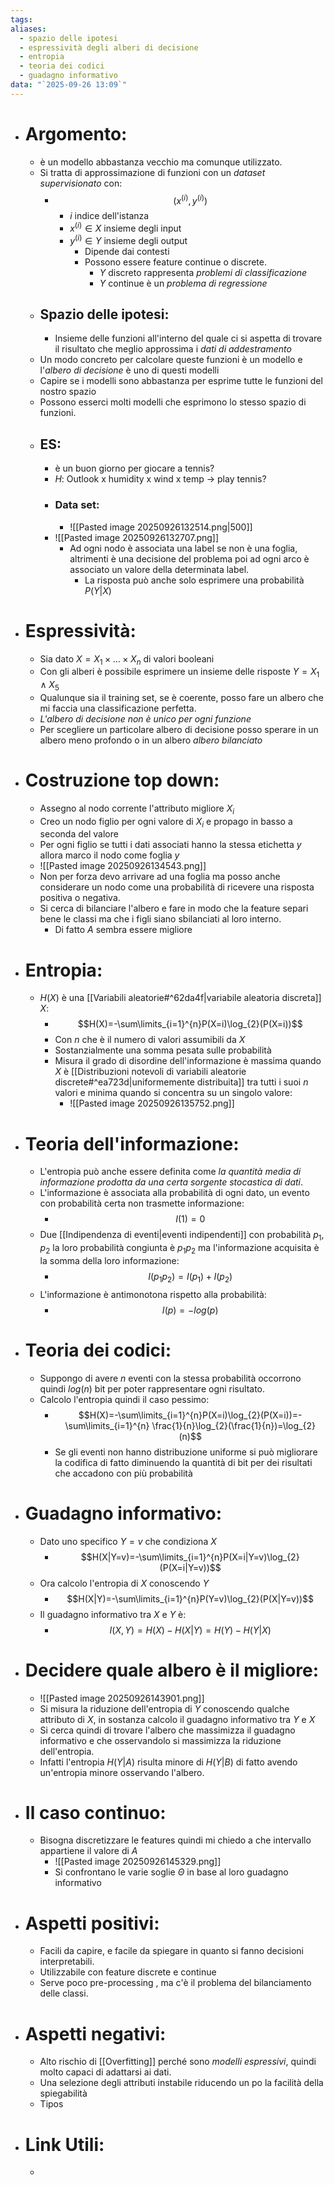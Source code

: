```yaml
---
tags:
aliases:
  - spazio delle ipotesi
  - espressività degli alberi di decisione
  - entropia
  - teoria dei codici
  - guadagno informativo
data: "`2025-09-26 13:09`"
---
```

- # Argomento:
	- è un modello abbastanza vecchio ma comunque utilizzato.
	- Si tratta di approssimazione di funzioni con un _dataset supervisionato_ con:
		- $$(x^{(i)}, y^{(i)})$$
			- $i$ indice dell'istanza 
			- $x^{(i)}\in X$ insieme degli input
			- $y^{(i)} \in Y$ insieme degli output
				- Dipende dai contesti 
				- Possono essere feature continue o discrete.
					- $Y$ discreto rappresenta _problemi di classificazione_
					- $Y$ continue è un _problema di regressione_
	- ## Spazio delle ipotesi:
		- Insieme delle funzioni all'interno del quale ci si aspetta di trovare il risultato che meglio approssima i _dati di addestramento_
	- Un modo concreto per calcolare queste funzioni è un modello e l'_albero di decisione_ è uno di questi modelli
	- Capire se i modelli sono abbastanza per esprime tutte le funzioni del nostro spazio 
	- Possono esserci molti modelli che esprimono lo stesso spazio di funzioni.
	- ## ES:
		- è  un buon giorno per giocare a tennis?
		- $H:$ Outlook x humidity x wind x temp $\to$ play tennis?
		- ### Data set:
			- ![[Pasted image 20250926132514.png|500]]
		- ![[Pasted image 20250926132707.png]]
			- Ad ogni nodo è associata una label se non è una foglia, altrimenti è una decisione del problema poi ad ogni arco è associato un valore della determinata label. 
				- La risposta può anche solo esprimere una probabilità $P(Y|X)$
- # Espressività:
	- Sia dato $X=X_{1} \times... \times X_{n}$ di valori booleani
	- Con gli alberi è possibile esprimere un insieme delle risposte $Y=X_{1} \wedge X_{5}$ 
	- Qualunque sia il training set, se è coerente, posso fare un albero che mi faccia una classificazione perfetta.
	- _L'albero di decisione non è unico per ogni funzione_
	- Per scegliere un particolare albero di decisione posso sperare in un albero meno profondo o in un albero _albero bilanciato_
- # Costruzione top down:
	- Assegno al nodo corrente l'attributo migliore $X_{i}$
	- Creo un nodo figlio per ogni valore di $X_{i}$ e propago in basso a seconda del valore 
	- Per ogni figlio se tutti i dati associati hanno la stessa etichetta $y$ allora marco il nodo come foglia $y$ 
	- ![[Pasted image 20250926134543.png]]
	- Non per forza devo arrivare ad una foglia ma posso anche considerare un nodo come una probabilità di ricevere una risposta positiva o negativa.
	- Si cerca di bilanciare l'albero e fare in modo che la feature separi bene le classi ma che i figli siano sbilanciati al loro interno.
		- Di fatto $A$ sembra essere migliore 
- # Entropia:
	- $H(X)$ è una [[Variabili aleatorie#^62da4f|variabile aleatoria discreta]] $X$:
		- $$H(X)=-\sum\limits_{i=1}^{n}P(X=i)\log_{2}(P(X=i))$$
		- Con $n$ che è il numero di valori assumibili da $X$
		- Sostanzialmente una somma pesata sulle probabilità
		- Misura il grado di disordine dell'informazione è massima quando $X$ è [[Distribuzioni notevoli di variabili aleatorie discrete#^ea723d|uniformemente distribuita]] tra tutti i suoi $n$ valori e minima quando si concentra su un singolo valore:
			- ![[Pasted image 20250926135752.png]]
- # Teoria dell'informazione:
	- L'entropia può anche essere definita come _la quantità media di informazione prodotta da una certa sorgente stocastica di dati_.
	- L'informazione è associata alla probabilità di ogni dato, un evento con probabilità certa non trasmette informazione:
		- $$I(1)=0$$
	- Due [[Indipendenza di eventi|eventi indipendenti]] con probabilità $p_{1},p_{2}$ la loro probabilità congiunta è $p_{1}p_{2}$ ma l'informazione acquisita è la somma della loro informazione:
		- $$I(p_{1}p_{2})=I(p_{1})+I(p_{2})$$
	- L'informazione è antimonotona rispetto alla probabilità:
		- $$I(p)=-log(p)$$
- # Teoria dei codici:
	- Suppongo di avere $n$ eventi con la stessa probabilità occorrono quindi $log(n)$ bit per poter rappresentare ogni risultato.
	- Calcolo l'entropia quindi il caso pessimo:
		- $$H(X)=-\sum\limits_{i=1}^{n}P(X=i)\log_{2}(P(X=i))=-\sum\limits_{i=1}^{n} \frac{1}{n}\log_{2}(\frac{1}{n})=\log_{2}(n)$$
		- Se gli eventi non hanno distribuzione uniforme si può migliorare la codifica di fatto diminuendo la quantità di bit per dei risultati che accadono con più probabilità
- # Guadagno informativo:
	- Dato uno specifico $Y=v$ che condiziona $X$
		- $$H(X|Y=v)=-\sum\limits_{i=1}^{n}P(X=i|Y=v)\log_{2}(P(X=i|Y=v))$$
	- Ora calcolo l'entropia di $X$ conoscendo $Y$
		- $$H(X|Y)=-\sum\limits_{i=1}^{n}P(Y=v)\log_{2}(P(X|Y=v))$$
	- Il guadagno informativo tra $X$ e $Y$ è:
		- $$I(X,Y)=H(X)-H(X|Y)=H(Y)-H(Y|X)$$
- # Decidere quale albero è il migliore:
	- ![[Pasted image 20250926143901.png]]
	- Si misura la riduzione dell'entropia di $Y$ conoscendo qualche attributo di $X$, in sostanza calcolo il guadagno informativo tra $Y$ e $X$ 
	- Si cerca quindi di trovare l'albero che massimizza il guadagno informativo e che osservandolo si massimizza la riduzione dell'entropia.
	- Infatti l'entropia $H(Y|A)$ risulta minore di $H(Y|B)$ di fatto avendo un'entropia minore osservando l'albero.
- # Il caso continuo:
	- Bisogna discretizzare le features quindi mi chiedo a che intervallo appartiene il valore di $A$
		- ![[Pasted image 20250926145329.png]]
		- Si confrontano le varie soglie $\Theta$ in base al loro guadagno informativo
- # Aspetti positivi:
	- Facili da capire, e facile da spiegare in quanto si fanno decisioni interpretabili.
	- Utilizzabile con feature discrete e continue
	- Serve poco pre-processing , ma c'è il problema del bilanciamento delle classi. 
- # Aspetti negativi:
	- Alto rischio di [[Overfitting]] perché sono _modelli espressivi_, quindi molto capaci di adattarsi ai dati.
	- Una selezione degli attributi instabile riducendo un po la facilità della spiegabilità
	- Tipos
- # Link Utili:
	- 